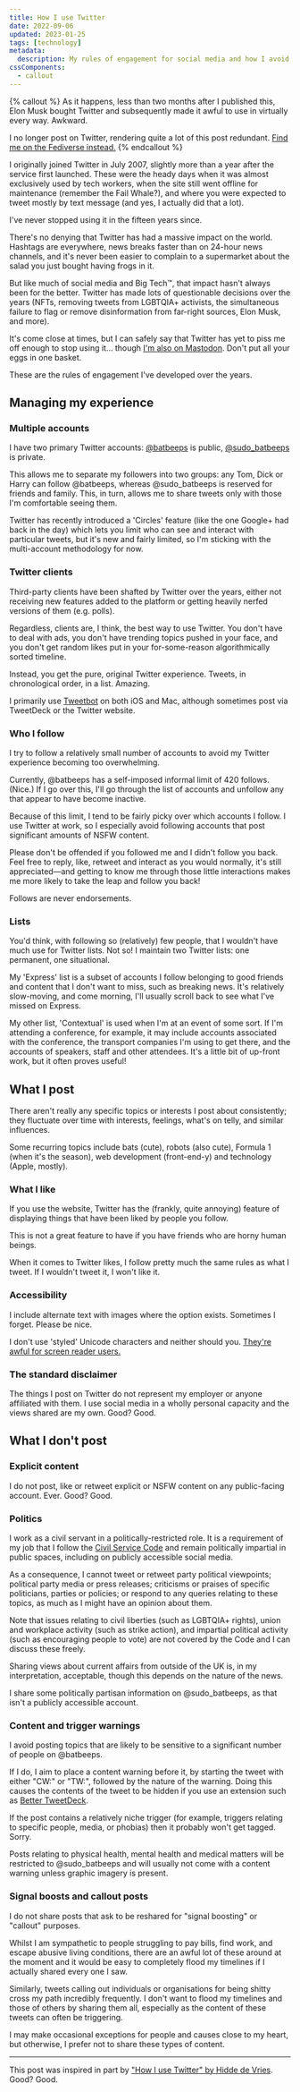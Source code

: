 ```yaml
---
title: How I use Twitter
date: 2022-09-06
updated: 2023-01-25
tags: [technology]
metadata:
  description: My rules of engagement for social media and how I avoid being overwhelmed by Twitter.
cssComponents:
  - callout
---
```


{% callout %}
As it happens, less than two months after I published this, Elon Musk bought Twitter and subsequently made it awful to use in virtually every way. Awkward.

I no longer post on Twitter, rendering quite a lot of this post redundant. [Find me on the Fediverse instead.](https://chitter.xyz/@batbeeps)
{% endcallout %}

I originally joined Twitter in July 2007, slightly more than a year after the service first launched. These were the heady days when it was almost exclusively used by tech workers, when the site still went offline for maintenance (remember the Fail Whale?), and where you were expected to tweet mostly by text message (and yes, I actually did that a lot).

I've never stopped using it in the fifteen years since.

There's no denying that Twitter has had a massive impact on the world. Hashtags are everywhere, news breaks faster than on 24-hour news channels, and it's never been easier to complain to a supermarket about the salad you just bought having frogs in it.

But like much of social media and Big Tech&#8482;, that impact hasn't always been for the better. Twitter has made lots of questionable decisions over the years (NFTs, removing tweets from LGBTQIA+ activists, the simultaneous failure to flag or remove disinformation from far-right sources, Elon Musk, and more).

It's come close at times, but I can safely say that Twitter has yet to piss me off enough to stop using it&hellip; though [I'm also on Mastodon](https://awoo.space/@batbeeps). Don't put all your eggs in one basket.

These are the rules of engagement I've developed over the years.

## Managing my experience

### Multiple accounts

I have two primary Twitter accounts: [@batbeeps](https://twitter.com/batbeeps) is public, [@sudo_batbeeps](https://twitter.com/sudo_batbeeps) is private.

This allows me to separate my followers into two groups: any Tom, Dick or Harry can follow @batbeeps, whereas @sudo_batbeeps is reserved for friends and family. This, in turn, allows me to share tweets only with those I'm comfortable seeing them.

Twitter has recently introduced a 'Circles' feature (like the one Google+ had back in the day) which lets you limit who can see and interact with particular tweets, but it's new and fairly limited, so I'm sticking with the multi-account methodology for now.

### Twitter clients

Third-party clients have been shafted by Twitter over the years, either not receiving new features added to the platform or getting heavily nerfed versions of them (e.g. polls).

Regardless, clients are, I think, the best way to use Twitter. You don't have to deal with ads, you don't have trending topics pushed in your face, and you don't get random likes put in your for-some-reason algorithmically sorted timeline.

Instead, you get the pure, original Twitter experience. Tweets, in chronological order, in a list. Amazing.

I primarily use [Tweetbot](https://tapbots.com/tweetbot/) on both iOS and Mac, although sometimes post via TweetDeck or the Twitter website.

### Who I follow

I try to follow a relatively small number of accounts to avoid my Twitter experience becoming too overwhelming.

Currently, @batbeeps has a self-imposed informal limit of 420 follows. (Nice.) If I go over this, I'll go through the list of accounts and unfollow any that appear to have become inactive.

Because of this limit, I tend to be fairly picky over which accounts I follow. I use Twitter at work, so I especially avoid following accounts that post significant amounts of NSFW content.

Please don't be offended if you followed me and I didn't follow you back. Feel free to reply, like, retweet and interact as you would normally, it's still appreciated—and getting to know me through those little interactions makes me more likely to take the leap and follow you back!

Follows are never endorsements.

### Lists

You'd think, with following so (relatively) few people, that I wouldn't have much use for Twitter lists. Not so! I maintain two Twitter lists: one permanent, one situational.

My 'Express' list is a subset of accounts I follow belonging to good friends and content that I don't want to miss, such as breaking news. It's relatively slow-moving, and come morning, I'll usually scroll back to see what I've missed on Express.

My other list, 'Contextual' is used when I'm at an event of some sort. If I'm attending a conference, for example, it may include accounts associated with the conference, the transport companies I'm using to get there, and the accounts of speakers, staff and other attendees. It's a little bit of up-front work, but it often proves useful!

## What I post

There aren't really any specific topics or interests I post about consistently; they fluctuate over time with interests, feelings, what's on telly, and similar influences.

Some recurring topics include bats (cute), robots (also cute), Formula 1 (when it's the season), web development (front-end-y) and technology (Apple, mostly).

### What I like

If you use the website, Twitter has the (frankly, quite annoying) feature of displaying things that have been liked by people you follow.

This is not a great feature to have if you have friends who are horny human beings.

When it comes to Twitter likes, I follow pretty much the same rules as what I tweet. If I wouldn't tweet it, I won't like it.

### Accessibility

I include alternate text with images where the option exists. Sometimes I forget. Please be nice.

I don't use 'styled' Unicode characters and neither should you. [They're awful for screen reader users.](https://twitter.com/kentcdodds/status/1083073242330361856)

### The standard disclaimer

The things I post on Twitter do not represent my employer or anyone affiliated with them. I use social media in a wholly personal capacity and the views shared are my own. Good? Good.

## What I don't post

### Explicit content

I do not post, like or retweet explicit or NSFW content on any public-facing account. Ever. Good? Good.

### Politics

I work as a civil servant in a politically-restricted role. It is a requirement of my job that I follow the [Civil Service Code](https://www.gov.uk/government/publications/civil-service-code/the-civil-service-code) and remain politically impartial in public spaces, including on publicly accessible social media.

As a consequence, I cannot tweet or retweet party political viewpoints; political party media or press releases; criticisms or praises of specific politicians, parties or policies; or respond to any queries relating to these topics, as much as I might have an opinion about them.

Note that issues relating to civil liberties (such as LGBTQIA+ rights), union and workplace activity (such as strike action), and impartial political activity (such as encouraging people to vote) are not covered by the Code and I can discuss these freely.

Sharing views about current affairs from outside of the UK is, in my interpretation, acceptable, though this depends on the nature of the news.

I share some politically partisan information on @sudo_batbeeps, as that isn't a publicly accessible account.

### Content and trigger warnings

I avoid posting topics that are likely to be sensitive to a significant number of people on @batbeeps.

If I do, I aim to place a content warning before it, by starting the tweet with either "CW:" or "TW:", followed by the nature of the warning. Doing this causes the contents of the tweet to be hidden if you use an extension such as [Better TweetDeck](https://better.tw/).

If the post contains a relatively niche trigger (for example, triggers relating to specific people, media, or phobias) then it probably won't get tagged. Sorry.

Posts relating to physical health, mental health and medical matters will be restricted to @sudo_batbeeps and will usually not come with a content warning unless graphic imagery is present.

### Signal boosts and callout posts

I do not share posts that ask to be reshared for "signal boosting" or "callout" purposes.

Whilst I am sympathetic to people struggling to pay bills, find work, and escape abusive living conditions, there are an awful lot of these around at the moment and it would be easy to completely flood my timelines if I actually shared every one I saw.

Similarly, tweets calling out individuals or organisations for being shitty cross my path incredibly frequently. I don't want to flood my timelines and those of others by sharing them all, especially as the content of these tweets can often be triggering.

I may make occasional exceptions for people and causes close to my heart, but otherwise, I prefer not to share these types of content.

---

This post was inspired in part by ["How I use Twitter" by Hidde de Vries](https://hidde.blog/how-i-use-twitter/). Good? Good.

